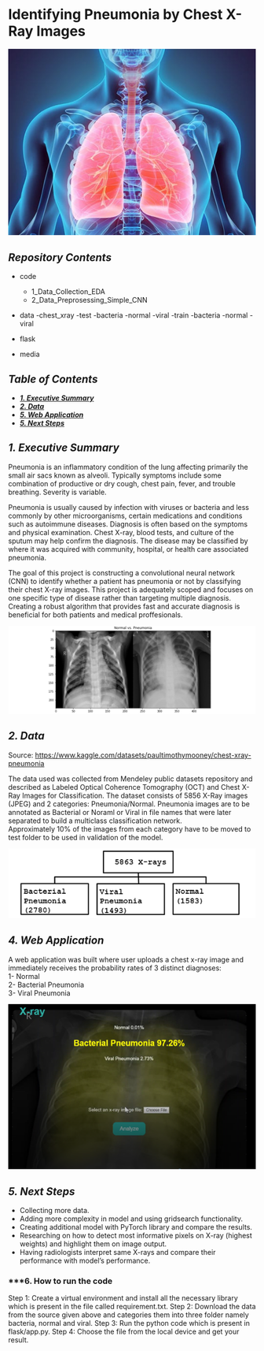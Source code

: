 ﻿

# Identifying Pneumonia by Chest X-Ray Images

![chest-xray-image](./media/636619135583776321-GettyImages-530196490.jpg)


## ***Repository Contents***

- code  
    - 1_Data_Collection_EDA  
    - 2_Data_Preprosessing_Simple_CNN  
    
- data
    -chest_xray
        -test
            -bacteria
            -normal
            -viral
        -train
            -bacteria
            -normal 
            -viral
- flask  
- media  


## ***Table of Contents***

* [***1. Executive Summary***](#---1-executive-summary---)
* [***2. Data***](#---2-data---)
* [***5. Web Application***](#---4-web-application---)
* [***5. Next Steps***](#---5-next-steps---)

## ***1. Executive Summary***

Pneumonia is an inflammatory condition of the lung affecting primarily the small air sacs known as alveoli. Typically symptoms include some combination of productive or dry cough, chest pain, fever, and trouble breathing. Severity is variable.

Pneumonia is usually caused by infection with viruses or bacteria and less commonly by other microorganisms, certain medications and conditions such as autoimmune diseases. Diagnosis is often based on the symptoms and physical examination. Chest X-ray, blood tests, and culture of the sputum may help confirm the diagnosis. The disease may be classified by where it was acquired with community, hospital, or health care associated pneumonia.

The goal of this project is constructing a convolutional neural network (CNN) to identify whether a patient has pneumonia or not by classifying their chest X-ray images. This project is adequately scoped and focuses on one specific type of disease rather than targeting multiple diagnosis. Creating a robust algorithm that provides fast and accurate diagnosis is beneficial for both patients and medical proffesionals.

![pair_plot](./media/pair.png)


## ***2. Data***

Source: https://www.kaggle.com/datasets/paultimothymooney/chest-xray-pneumonia

The data used was collected from Mendeley public datasets repository and described as Labeled Optical Coherence Tomography (OCT) and Chest X-Ray Images for Classification. The dataset consists of 5856 X-Ray images (JPEG) and 2 categories: Pneumonia/Normal. Pneumonia images are to be annotated as  Bacterial or Noraml or Viral in file names that were later separated to build a multiclass classification network.  
Approximately 10% of the images from each category have to be moved to test folder to be used in validation of the model.

![data](./media/data.png)


## ***4. Web Application***

A web application was built where user uploads a chest x-ray image and immediately receives the probability rates of 3 distinct diagnoses:   
1- Normal  
2- Bacterial Pneumonia  
3- Viral Pneumonia  

![flask-app](./media/flask.png)


## ***5. Next Steps***

- Collecting more data.  
- Adding more complexity in model and using gridsearch functionality.  
- Creating additional model with PyTorch library and compare the results.  
- Researching on how to detect most informative pixels on X-ray (highest weights) and highlight them on image output.  
- Having radiologists interpret same X-rays and compare their performance with model’s performance.


### ***6. How to run the code

Step 1: Create a virtual environment and install all the necessary library which is present in the file called requirement.txt.
Step 2: Download the data from the source given above and categories them into three folder namely bacteria, normal and viral. 
Step 3: Run the python code which is present in flask/app.py.
Step 4: Choose the file from the local device and get your result. 
